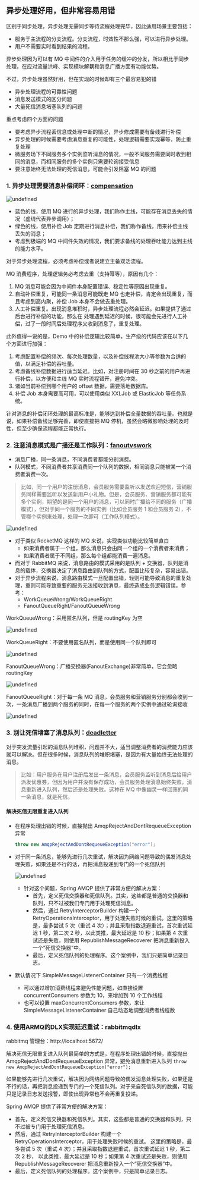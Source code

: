 ## 异步处理好用，但非常容易用错

区别于同步处理，异步处理无需同步等待流程处理完毕，因此适用场景主要包括：
- 服务于主流程的分支流程。分支流程，时效性不那么强，可以进行异步处理。
- 用户不需要实时看到结果的流程。

异步处理因为可以有 MQ 中间件的介入用于任务的缓冲的分发，所以相比于同步处理，在应对流量洪峰、实现模块解耦和消息广播方面有功能优势。

不过，异步处理虽然好用，但在实现的时候却有三个最容易犯的错

- 异步处理流程的可靠性问题
- 消息发送模式的区分问题
- 大量死信消息堵塞队列的问题

重点考虑四个方面的问题

- 要考虑异步流程丢信息或处理中断的情况，异步修成需要有备线进行补偿
- 异步处理的时候需要考虑消息重复的可能性，处理逻辑需要实现幂等，防止重复处理
- 微服务场下不同服务多个实例监听消息的情况，一般不同服务需要同时收到相同的消息，而相同服务的多个实例只需要轮询接受信息
- 要注意始终无法处理的死信消息，可能会引发阻塞 MQ 的问题

### 1. 异步处理需要消息补偿闭环：[compensation](compensation)

![undefined](http://ww1.sinaimg.cn/large/002eBIeDgy1gug8n5f5xlj618c0n8q6502.jpg)

- 蓝色的线，使用 MQ 进行的异步处理，我们称作主线，可能存在消息丢失的情况（虚线代表异步调用）；
- 绿色的线，使用补偿 Job 定期进行消息补偿，我们称作备线，用来补偿主线丢失的消息；
- 考虑到极端的 MQ 中间件失效的情况，我们要求备线的处理吞吐能力达到主线的能力水平。

对于异步处理流程，必须考虑补偿或者说建立主备双活流程。

MQ 消费程序，处理逻辑务必考虑去重（支持幂等），原因有几个：
1. MQ 消息可能会因为中间件本身配置错误、稳定性等原因出现重复。
2. 自动补偿重复，可能同一条消息可能既走 MQ 也走补偿，肯定会出现重复，而且考虑到高内聚，补偿 Job
   本身不会做去重处理。
3. 人工补偿重复。出现消息堆积时，异步处理流程必然会延迟。如果提供了通过后台进行补偿的功能，那么在
   处理遇到延迟的时候，很可能会先进行人工补偿，过了一段时间后处理程序又收到消息了，重复处理。

此外值得一说的是，Demo 中的补偿逻辑比较简单，生产级的代码应该在以下几个方面进行加强：

1. 考虑配置补偿的频次、每次处理数量，以及补偿线程池大小等参数为合适的值，以满足补偿的吞吐量。
2. 考虑备线补偿数据进行适当延迟。比如，对注册时间在 30 秒之前的用户再进行补偿，以方便和主线 MQ
   实时流程错开，避免冲突。
3. 诸如当前补偿到哪个用户的 offset 数据，需要落地数据库。
4. 补偿 Job 本身需要高可用，可以使用类似 XXLJob 或 ElasticJob 等任务系统。

针对消息的补偿闭环处理的最高标准是，能够达到补偿全量数据的吞吐量。也就是说，如果补偿备线足够完善，即使直接把 MQ 停机，虽然会略微影响处理的及时性，但至少确保流程都能正常执行。

### 2. 注意消息模式是广播还是工作队列：[fanoutvswork](fanoutvswork)

- 消息广播，同一条消息，不同消费者都能分别消费。
- 队列模式，不同消费者共享消费同一个队列的数据，相同消息只能被某一个消费者消费一次。

> 比如，同一个用户的注册消息，会员服务需要监听以发送欢迎短信，营销服务同样需要监听以发送新用户小礼物。但是，会员服务、营销服务都可能有多个实例，期望的是同一个用户的消息，可以同时广播给不同的服务（广播模式），但对于同一个服务的不同实例（比如会员服务 1 和会员服务 2），不管哪个实例来处理，处理一次即可（工作队列模式）。

![undefined](http://ww1.sinaimg.cn/large/002eBIeDgy1gug8rdempoj61700mmwg802.jpg)

- 对于类似 RocketMQ 这样的 MQ 来说，实现类似功能比较简单直白
    - 如果消费者属于一个组，那么消息只会由同一个组的一个消费者来消费；
    - 如果消费者属于不同组，那么每个组都能消费一遍消息。
- 而对于 RabbitMQ 来说，消息路由的模式采用的是队列 + 交换器，队列是消息的载体，交换器决定了消息路由到队列的方式，配置比较复杂，容易出错。
- 对于异步流程来说，消息路由模式一旦配置出错，轻则可能导致消息的重复处理，重则可能导致重要的服务无法接收到消息，最终造成业务逻辑错误。参考：
    - WorkQueueWrong/WorkQueueRight
    - FanoutQueueRight/FanoutQueueWrong

WorkQueueWrong：采用匿名队列，但是 routingKey 为空

![undefined](http://ww1.sinaimg.cn/large/002eBIeDgy1gug8to8xs9j61fs0ce0v002.jpg)

WorkQueueRight：不要使用匿名队列，而是使用同一个队列即可

![undefined](http://ww1.sinaimg.cn/large/002eBIeDgy1gug8u06tmaj61bw0bstaa02.jpg)

FanoutQueueWrong：广播交换器(FanoutExchange)非常简单，它会忽略 routingKey

![undefined](http://ww1.sinaimg.cn/large/002eBIeDgy1gug8vx5s2sj61a00cujsn02.jpg)

FanoutQueueRight：对于每一条 MQ 消息，会员服务和营销服务分别都会收到一次，一条消息广播到两个服务的同时，在每一个服务的两个实例中通过轮询接收

![undefined](http://ww1.sinaimg.cn/large/002eBIeDgy1gug8xmci4pj619k0c2q4o02.jpg)

### 3. 别让死信堵塞了消息队列：[deadletter](deadletter)

对于突发流量引起的消息队列堆积，问题并不大，适当调整消费者的消费能力应该就可以解决。但在很多时候，消息队列的堆积堵塞，是因为有大量始终无法处理的消息。

> 比如：用户服务在用户注册后发出一条消息，会员服务监听到消息后给用户派发优惠券，但因为用户并没有保存成功，会员服务处理消息始终失败，消息重新进入队列，然后还是处理失败。这种在 MQ 中像幽灵一样回荡的同一条消息，就是死信。

#### 解决死信无限重复进入队列

- 在程序处理出错的时候，直接抛出 AmqpRejectAndDontRequeueException 异常

  ```java
  throw new AmqpRejectAndDontRequeueException("error");
  ```

- 对于同一条消息，能够先进行几次重试，解决因为网络问题导致的偶发消息处理失败，如果还是不行的话，再把消息投递到专门的一个死信队列

  ![undefined](http://ww1.sinaimg.cn/large/002eBIeDgy1gug911lgypj61520j00un02.jpg)

    - 针对这个问题，Spring AMQP 提供了非常方便的解决方案：
        - 首先，定义死信交换器和死信队列。其实，这些都是普通的交换器和队列，只不过被我们专门用于处理死信消息。
        - 然后，通过 RetryInterceptorBuilder 构建一个 RetryOperationsInterceptor，用于处理失败时候的重试。这里的策略是，最多尝试 5 次（重试 4 次）；并且采取指数退避重试，首次重试延迟 1 秒，第二次 2 秒，以此类推，最大延迟是 10 秒；如果第 4 次重试还是失败，则使用 RepublishMessageRecoverer 把消息重新投入一个“死信交换器”中。
        - 最后，定义死信队列的处理程序。这个案例中，我们只是简单记录日志。

- 默认情况下 SimpleMessageListenerContainer 只有一个消费线程
    - 可以通过增加消费线程来避免性能问题，如直接设置 concurrentConsumers 参数为 10，来增加到 10 个工作线程
    - 也可以设置 maxConcurrentConsumers 参数，来让 SimpleMessageListenerContainer 自己动态地调整消费者线程数

### 4. 使用ARMQ的DLX实现延迟重试：rabbitmqdlx

rabbitmq 管理台：http://localhost:5672/

解决死信无限重复进入队列最简单的方式是，在程序处理出错的时候，直接抛出
AmqpRejectAndDontRequeueException 异常，避免消息重新进入队列
`throw new AmqpRejectAndDontRequeueException("error");`

如果能够先进行几次重试，解决因为网络问题导致的偶发消息处理失败，如果还是不行的话，再把消息投递到专门的一个死信队列。对于来自死信队列的数据，可能只是记录日志发送报警，即使出现异常也不会再重复投递。

Spring AMQP 提供了非常方便的解决方案：

- 首先，定义死信交换器和死信队列。其实，这些都是普通的交换器和队列，只不过被专门用于处理死信消息。
- 然后，通过 RetryInterceptorBuilder 构建一个 RetryOperationsInterceptor，用于处理失败时候的重试。
  这里的策略是，最多尝试 5 次（重试 4 次）；并且采取指数退避重试，首次重试延迟 1 秒，第二次 2 秒，
  以此类推，最大延迟是 10 秒；如果第 4 次重试还是失败，则使用 RepublishMessageRecoverer 把消息重新投入一个“死信交换器”中。
- 最后，定义死信队列的处理程序。这个案例中，只是简单记录日志。